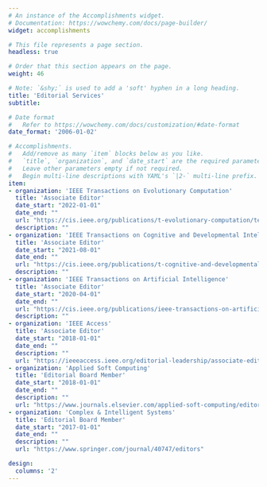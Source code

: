 ```yaml
---
# An instance of the Accomplishments widget.
# Documentation: https://wowchemy.com/docs/page-builder/
widget: accomplishments

# This file represents a page section.
headless: true

# Order that this section appears on the page.
weight: 46

# Note: `&shy;` is used to add a 'soft' hyphen in a long heading.
title: 'Editorial Services'
subtitle:

# Date format
#   Refer to https://wowchemy.com/docs/customization/#date-format
date_format: '2006-01-02'

# Accomplishments.
#   Add/remove as many `item` blocks below as you like.
#   `title`, `organization`, and `date_start` are the required parameters.
#   Leave other parameters empty if not required.
#   Begin multi-line descriptions with YAML's `|2-` multi-line prefix.
item:
- organization: 'IEEE Transactions on Evolutionary Computation'
  title: 'Associate Editor'
  date_start: "2022-01-01"
  date_end: ""
  url: "https://cis.ieee.org/publications/t-evolutionary-computation/tevc-editor-and-associate-editors"
  description: ""
- organization: 'IEEE Transactions on Cognitive and Developmental Intelligence'
  title: 'Associate Editor'
  date_start: "2021-08-01"
  date_end: ""
  url: "https://cis.ieee.org/publications/t-cognitive-and-developmental-systems/tcds-editors-and-associate-editors"
  description: ""
- organization: 'IEEE Transactions on Artificial Intelligence'
  title: 'Associate Editor'
  date_start: "2020-04-01"
  date_end: ""
  url: "https://cis.ieee.org/publications/ieee-transactions-on-artificial-intelligence/editors-and-associate-editors"
  description: ""
- organization: 'IEEE Access'
  title: 'Associate Editor'
  date_start: "2018-01-01"
  date_end: ""
  description: ""
  url: "https://ieeeaccess.ieee.org/editorial-leadership/associate-editors/#C"
- organization: 'Applied Soft Computing'
  title: 'Editorial Board Member'
  date_start: "2018-01-01"
  date_end: ""
  description: ""
  url: "https://www.journals.elsevier.com/applied-soft-computing/editorial-board"
- organization: 'Complex & Intelligent Systems'
  title: 'Editorial Board Member'
  date_start: "2017-01-01"
  date_end: ""
  description: ""
  url: "https://www.springer.com/journal/40747/editors"

design:
  columns: '2' 
---
```

